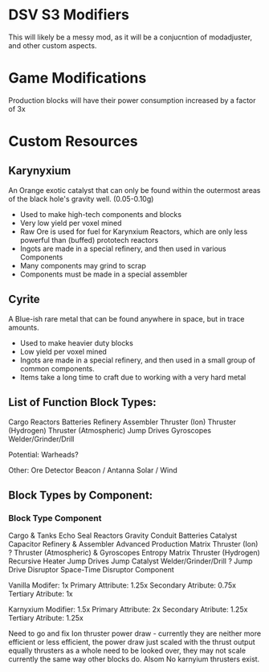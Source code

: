 # DSV S3 Modifiers
This will likely be a messy mod, as it will be a conjucntion of modadjuster, and other custom aspects.

# Game Modifications
Production blocks will have their power consumption increased by a factor of 3x

# Custom Resources
## Karynyxium
An Orange exotic catalyst that can only be found within the outermost areas of the black hole's gravity well. (0.05-0.10g)
- Used to make high-tech components and blocks
- Very low yield per voxel mined
- Raw Ore is used for fuel for Karynxium Reactors, which are only less powerful than (buffed) prototech reactors
- Ingots are made in a special refinery, and then used in various Components
- Many components may grind to scrap
- Components must be made in a special assembler

## Cyrite
A Blue-ish rare metal that can be found anywhere in space, but in trace amounts. 
- Used to make heavier duty blocks
- Low yield per voxel mined
- Ingots are made in a special refinery, and then used in a small group of common components.
- Items take a long time to craft due to working with a very hard metal

## List of Function Block Types:
Cargo
Reactors
Batteries
Refinery
Assembler
Thruster (Ion)
Thruster (Hydrogen)
Thruster (Atmospheric)
Jump Drives
Gyroscopes
Welder/Grinder/Drill

Potential:
Warheads?

Other:
Ore Detector
Beacon / Antanna
Solar / Wind


## Block Types by Component:

### Block Type                                 Component
Cargo & Tanks                                  Echo Seal
Reactors                                       Gravity Conduit
Batteries                                      Catalyst Capacitor
Refinery & Assembler                           Advanced Production Matrix
Thruster (Ion)                                 ?
Thruster (Atmospheric) & Gyroscopes            Entropy Matrix
Thruster (Hydrogen)                            Recursive Heater
Jump Drives                                    Jump Catalyst
Welder/Grinder/Drill                           ?
Jump Drive Disruptor                           Space-Time Disruptor Component


Vanilla Modifer: 1x
Primary Attribute: 1.25x
Secondary Atribute: 0.75x
Tertiary Atribute: 1x

Karnyxium Modifier: 1.5x
Primary Attribute: 2x
Secondary Atribute: 1.25x
Tertiary Atribute: 1.25x


Need to go and fix Ion thruster power draw - currently they are neither more efficient or less efficient, the power draw just scaled with the thrust output equally
thrusters as a whole need to be looked over, they may not scale currently the same way other blocks do. Alsom No karnyium thrusters exist.